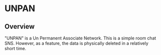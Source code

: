 # UNPAN
## Overview
"UNPAN" is a Un Permanent Associate Network.
This is a simple room chat SNS.
However, as a feature, the data is physically deleted in a relatively short time.

